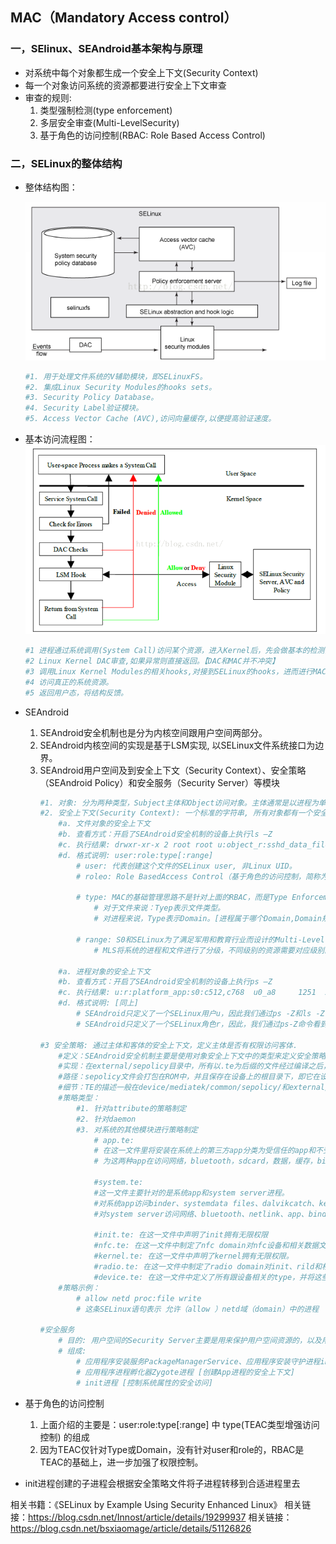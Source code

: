 ##  **MAC（Mandatory Access control）** ##
### **一，SElinux、SEAndroid基本架构与原理** ###
- 对系统中每个对象都生成一个安全上下文(Security Context)
- 每一个对象访问系统的资源都要进行安全上下文审查
- 审查的规则:
    1. 类型强制检测(type enforcement)
    2. 多层安全审查(Multi-LevelSecurity)
    3. 基于角色的访问控制(RBAC: Role Based Access Control)

### **二，SELinux的整体结构** ###
- 整体结构图：

    ![xxx](./MAC-Intro.bmp)
    ```sh
    #1. 用于处理文件系统的V辅助模块，即SELinuxFS。
    #2. 集成Linux Security Modules的hooks sets。
    #3. Security Policy Database。
    #4. Security Label验证模块。
    #5. Access Vector Cache (AVC),访问向量缓存,以便提高验证速度。
    ```

- 基本访问流程图：
    ![xxx](./MAC-Process.bmp)
    ```sh
    #1 进程通过系统调用(System Call)访问某个资源，进入Kernel后，先会做基本的检测，如果异常则直接返回。
    #2 Linux Kernel DAC审查,如果异常则直接返回。【DAC和MAC并不冲突】
    #3 调用Linux Kernel Modules的相关hooks,对接到SELinux的hooks，进而进行MAC验证，如果异常则直接返回。
    #4 访问真正的系统资源。
    #5 返回用户态，将结构反馈。 
    ```
- SEAndroid
    1. SEAndroid安全机制也是分为内核空间跟用户空间两部分。
    2. SEAndroid内核空间的实现是基于LSM实现, 以SELinux文件系统接口为边界。
    3. SEAndroid用户空间及到安全上下文（Security Context）、安全策略（SEAndroid Policy）和安全服务（Security Server）等模块
        ```sh
        #1. 对象: 分为两种类型，Subject主体和Object访问对象。主体通常是以进程为单位，客体是进程访问的资源，通常是以文件为单位。
        #2. 安全上下文(Security Context): 一个标准的字符串, 所有对象都有一个安全上下文。
            #a. 文件对象的安全上下文
            #b. 查看方式：开启了SEAndroid安全机制的设备上执行ls –Z
            #c. 执行结果: drwxr-xr-x 2 root root u:object_r:sshd_data_file:s0     4096 2013-01-18 16:58 empty
            #d. 格式说明: user:role:type[:range] 
                # user: 代表创建这个文件的SELinux user, 非Linux UID。
                # roleo: Role BasedAccess Control（基于角色的访问控制，简称为RBAC）。一个u可以属于多个role，不同的role具有不同的权限。

                # type: MAC的基础管理思路不是针对上面的RBAC，而是Type Enforcement Accesc Control（简称TEAC，一般用TE表示）
                    # 对于文件来说：Tyep表示文件类型。
                    # 对进程来说，Type表示Domain。[进程属于哪个Domain,Domain规定了相关权限, 需要通过te文件的allow语句说明]

                # range: S0和SELinux为了满足军用和教育行业而设计的Multi-Level Security（MLS）机制有关。
                    # MLS将系统的进程和文件进行了分级，不同级别的资源需要对应级别的进程才能访问。

            #a. 进程对象的安全上下文
            #b. 查看方式：开启了SEAndroid安全机制的设备上执行ps –Z
            #c. 执行结果: u:r:platform_app:s0:c512,c768  u0_a8     1251  239   1572984 73316 SyS_epoll_ 7b27e42b80 S com.android.managedprovisionin
            #d. 格式说明: [同上]
                # SEAndroid只定义了一个SELinux用户u，因此我们通过ps -Z和ls -Z命令看到的所有的进程和文件的安全上下文中的SELinux用户都为u
                # SEAndroid只定义了一个SELinux角色r，因此，我们通过ps-Z命令看到的所有进程的安全上下文中的SELinux角色都为r。

        #3 安全策略: 通过主体和客体的安全上下文，定义主体是否有权限访问客体.
            #定义：SEAndroid安全机制主要是使用对象安全上下文中的类型来定义安全策略，这种安全策略就称TypeEnforcement，简称TE。
            #实现：在external/sepolicy目录中，所有以.te为后缀的文件经过编译之后，就会生成一个sepolicy文件。
            #路径：sepolicy文件会打包在ROM中，并且保存在设备上的根目录下，即它在设备上的路径为/sepolicy。
            #细节：TE的描述一般在device/mediatek/common/sepolicy/和external/sepolicy中，SEAndroid为系统定义了33个te策略文件
            #策略类型： 
                #1. 针对attribute的策略制定
                #2. 针对daemon
                #3. 对系统的其他模块进行策略制定
                    # app.te: 
                    # 在这一文件里将安装在系统上的第三方app分类为受信任的app和不受信任的app
                    # 为这两种app在访问网络，bluetooth，sdcard，数据，缓存，binder等等名感位置时设置相应权限。

                    #system.te:
                    #这一文件主要针对的是系统app和system server进程。
                    #对系统app访问binder、systemdata files、dalvikcatch、keystone等进行权限控制
                    #对system server访问网络、bluetooth、netlink、app、binder、device、data files、socket、cache files等进行权限控制。
                    
                    #init.te: 在这一文件中声明了init拥有无限权限
                    #nfc.te: 在这一文件中制定了nfc domain对nfc设备和相关数据文件的访问权限
                    #kernel.te: 在这一文件中声明了kernel拥有无限权限。
                    #radio.te: 在这一文件中制定了radio domain对init、rild和相关数据文件的访问权限。
                    #device.te: 在这一文件中定义了所有跟设备相关的type，并将这些type都归到了dev_type属性中。
            #策略示例：
                # allow netd proc:file write
                # 这条SELinux语句表示 允许（allow ）netd域（domain）中的进程  ”写（write）proc文件“ 

        #安全服务
            # 目的: 用户空间的Security Server主要是用来保护用户空间资源的，以及用来操作内核空间对象的安全上下文的：
            # 组成: 
                # 应用程序安装服务PackageManagerService、应用程序安装守护进程installd [负责创建App数据目录的安全上下文]
                # 应用程序进程孵化器Zygote进程 [创建App进程的安全上下文]
                # init进程 [控制系统属性的安全访问]
        ```

- 基于角色的访问控制
    1. 上面介绍的主要是：user:role:type[:range] 中 type(TEAC类型增强访问控制) 的组成
    2. 因为TEAC仅针对Type或Domain，没有针对user和role的，RBAC是TEAC的基础上，进一步加强了权限控制。

- init进程创建的子进程会根据安全策略文件将子进程转移到合适进程里去

相关书籍：《SELinux by Example Using Security Enhanced Linux》
相关链接：https://blog.csdn.net/Innost/article/details/19299937
相关链接：https://blog.csdn.net/bsxiaomage/article/details/51126826